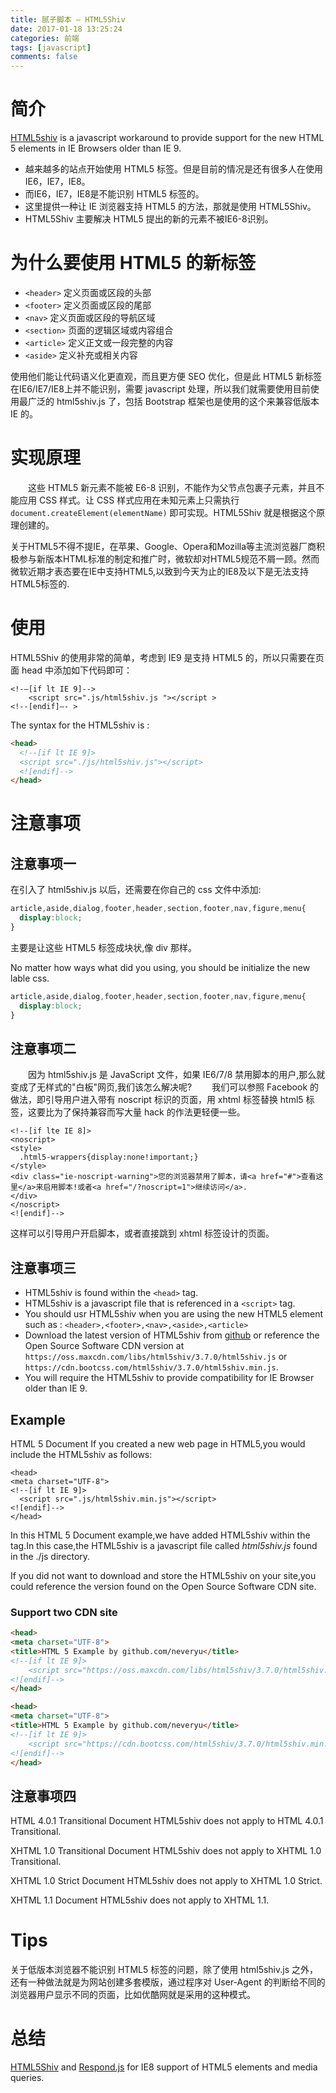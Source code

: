 ```yaml
---
title: 腻子脚本 — HTML5Shiv
date: 2017-01-18 13:25:24
categories: 前端
tags: [javascript]
comments: false
---
```


# 简介
[HTML5shiv](https://github.com/aFarkas/html5shiv) is a javascript workaround to provide support for the new HTML 5 elements in IE Browsers older than IE 9.

- 越来越多的站点开始使用 HTML5 标签。但是目前的情况是还有很多人在使用IE6，IE7，IE8。
- 而IE6，IE7，IE8是不能识别 HTML5 标签的。
- 这里提供一种让 IE 浏览器支持 HTML5 的方法，那就是使用 HTML5Shiv。
- HTML5Shiv 主要解决 HTML5 提出的新的元素不被IE6-8识别。

<!-- more -->

# 为什么要使用 HTML5 的新标签
* `<header>` 定义页面或区段的头部
* `<footer>` 定义页面或区段的尾部
* `<nav>` 定义页面或区段的导航区域
* `<section>` 页面的逻辑区域或内容组合
* `<article>` 定义正文或一段完整的内容
* `<aside>` 定义补充或相关内容

使用他们能让代码语义化更直观，而且更方便 SEO 优化，但是此 HTML5 新标签在IE6/IE7/IE8上并不能识别，需要 javascript 处理，所以我们就需要使用目前使用最广泛的 html5shiv.js 了，包括 Bootstrap 框架也是使用的这个来兼容低版本 IE 的。


# 实现原理
　　这些 HTML5 新元素不能被 E6-8 识别，不能作为父节点包裹子元素，并且不能应用 CSS 样式。让 CSS 样式应用在未知元素上只需执行 `document.createElement(elementName)` 即可实现。HTML5Shiv 就是根据这个原理创建的。

<p id="div-border-top-purple">关于HTML5不得不提IE，在苹果、Google、Opera和Mozilla等主流浏览器厂商积极参与新版本HTML标准的制定和推广时，微软却对HTML5规范不屑一顾。然而微软近期才表态要在IE中支持HTML5,以致到今天为止的IE8及以下是无法支持HTML5标签的.</p>


# 使用

HTML5Shiv 的使用非常的简单，考虑到 IE9 是支持 HTML5 的，所以只需要在页面 head 中添加如下代码即可： 

    <!-–[if lt IE 9]-->
        <script src=".js/html5shiv.js "></script >
    <!--[endif]–- > 
    

The syntax for the HTML5shiv is : 
``` html
<head>
  <!--[if lt IE 9]>
  <script src="./js/html5shiv.js"></script>
  <![endif]-->
</head>
```


# 注意事项
## 注意事项一
在引入了 html5shiv.js 以后，还需要在你自己的 css 文件中添加:
``` css
article,aside,dialog,footer,header,section,footer,nav,figure,menu{
  display:block;
}
```
主要是让这些 HTML5 标签成块状,像 div 那样。

No matter how ways what did you using, you should be initialize the new lable css.
``` css
article,aside,dialog,footer,header,section,footer,nav,figure,menu{
  display:block;
}
```

## 注意事项二
　　因为 html5shiv.js 是 JavaScript 文件，如果 IE6/7/8 禁用脚本的用户,那么就变成了无样式的"白板"网页,我们该怎么解决呢?
　　我们可以参照 Facebook 的做法，即引导用户进入带有 noscript 标识的页面，用 xhtml 标签替换 html5 标签，这要比为了保持兼容而写大量 hack 的作法更轻便一些。
```
<!--[if lte IE 8]> 
<noscript>
<style>
  .html5-wrappers{display:none!important;}
</style>
<div class="ie-noscript-warning">您的浏览器禁用了脚本，请<a href="#">查看这里</a>来启用脚本!或者<a href="/?noscript=1">继续访问</a>.
</div>
</noscript>
<![endif]-->
```
    
这样可以引导用户开启脚本，或者直接跳到 xhtml 标签设计的页面。


## 注意事项三

* HTML5shiv is found within the `<head>` tag.
* HTML5shiv is a javascript file that is referenced in a `<script>` tag.
* You should usr HTML5shiv when you are using the new HTML5 element such as : `<header>,<footer>,<nav>,<aside>,<article>`
* Download the latest version of HTML5shiv from [github](https://raw.githubusercontent.com/Neveryu/html5shiv/master/html5shiv.min.js) or reference the Open Source Software CDN version at `https://oss.maxcdn.com/libs/html5shiv/3.7.0/html5shiv.js` or `https://cdn.bootcss.com/html5shiv/3.7.0/html5shiv.min.js`.
* You will require the HTML5shiv to provide compatibility for IE Browser older than IE 9.

## Example
HTML 5 Document
If you created a new web page in HTML5,you would include the HTML5shiv as follows:

    <head>
    <meta charset="UTF-8">
    <!--[if lt IE 9]>
      <script src=".js/html5shiv.min.js"></script>
    <![endif]-->
    </head>


In this HTML 5 Document example,we have added HTML5shiv within the <head> tag.In this case,the HTML5shiv is a javascript file called <i>html5shiv.js</i> found in the ./js directory.

If you did not want to download and store the HTML5shiv on your site,you could reference the version found on the Open Source Software CDN site.

### Support two CDN site
``` html
<head>
<meta charset="UTF-8">
<title>HTML 5 Example by github.com/neveryu</title>
<!--[if lt IE 9]>
    <script src="https://oss.maxcdn.com/libs/html5shiv/3.7.0/html5shiv.js"></script>
<![endif]-->
</head>
```
``` html
<head>
<meta charset="UTF-8">
<title>HTML 5 Example by github.com/neveryu</title>
<!--[if lt IE 9]>
    <script src="https://cdn.bootcss.com/html5shiv/3.7.0/html5shiv.min.js"></script>
<![endif]-->
</head>
```

## 注意事项四

HTML 4.0.1 Transitional Document
HTML5shiv does not apply to HTML 4.0.1 Transitional.

XHTML 1.0 Transitional Document
HTML5shiv does not apply to XHTML 1.0 Transitional.

XHTML 1.0 Strict Document
HTML5shiv does not apply to XHTML 1.0 Strict.

XHTML 1.1 Document
HTML5shiv does not apply to XHTML 1.1.


# Tips
关于低版本浏览器不能识别 HTML5 标签的问题，除了使用 html5shiv.js 之外，还有一种做法就是为网站创建多套模版，通过程序对 User-Agent 的判断给不同的浏览器用户显示不同的页面，比如优酷网就是采用的这种模式。

# 总结
[HTML5Shiv](https://neveryu.github.io/2017/01/18/html5shiv/) and [Respond.js]() for IE8 support of HTML5 elements and media queries.


